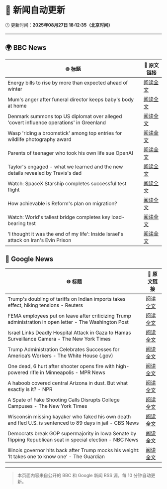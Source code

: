 # 🧠 新闻自动更新

🕒 更新时间：**2025年08月27日 18:12:35（北京时间）**

---

## 🌍 BBC News

| 🌐 标题 | 🔗 原文链接 |
|--------|-------------|
| Energy bills to rise by more than expected ahead of winter | [阅读全文](https://www.bbc.com/news/articles/c78zgz7j576o?at_medium=RSS&at_campaign=rss) |
| Mum's anger after funeral director keeps baby's body at home | [阅读全文](https://www.bbc.com/news/articles/c4gjr0ylenzo?at_medium=RSS&at_campaign=rss) |
| Denmark summons top US diplomat over alleged 'covert influence operations' in Greenland | [阅读全文](https://www.bbc.com/news/articles/c0j9l08902eo?at_medium=RSS&at_campaign=rss) |
| Wasp 'riding a broomstick' among top entries for wildlife photography award | [阅读全文](https://www.bbc.com/news/articles/c70r7plrdndo?at_medium=RSS&at_campaign=rss) |
| Parents of teenager who took his own life sue OpenAI | [阅读全文](https://www.bbc.com/news/articles/cgerwp7rdlvo?at_medium=RSS&at_campaign=rss) |
| Taylor's engaged - what we learned and the new details revealed by Travis's dad | [阅读全文](https://www.bbc.com/news/articles/c4gzdpk3xwjo?at_medium=RSS&at_campaign=rss) |
| Watch: SpaceX Starship completes successful test flight | [阅读全文](https://www.bbc.com/news/videos/cd0dxg4kxg1o?at_medium=RSS&at_campaign=rss) |
| How achievable is Reform's plan on migration? | [阅读全文](https://www.bbc.com/news/articles/cx29l0wqlgeo?at_medium=RSS&at_campaign=rss) |
| Watch: World's tallest bridge completes key load-bearing test | [阅读全文](https://www.bbc.com/news/videos/c5y3rrvl3r2o?at_medium=RSS&at_campaign=rss) |
| 'I thought it was the end of my life': Inside Israel's attack on Iran's Evin Prison | [阅读全文](https://www.bbc.com/news/articles/czd0e23j9q8o?at_medium=RSS&at_campaign=rss) |

## 📰 Google News

| 🌐 标题 | 🔗 原文链接 |
|--------|-------------|
| Trump's doubling of tariffs on Indian imports takes effect, hiking tensions - Reuters | [阅读全文](https://news.google.com/rss/articles/CBMitgFBVV95cUxOeVpvMkc0dHYtY1ZSZzBZd1NwSXNFQ1VfbGJHeURVenZBOGhQZkVxU0tFREZVQlZ4NXA2TnhNVF8xZU1GMTJmOXN6RDBOaVpPRjZ4NHhhX3BNM25nVWktTkl3U2YzUl9DUzdXWld5TnBJRWQ0Vk9PZ0IwdTRpZ2tEQ0xvd0VKMnI1UWhsOTl6SzJBUHFCcmdzSmdKS2Q0Tk9CWnAzWXlFdnVPZzc1T3dkQzlnQWUtZw?oc=5) |
| FEMA employees put on leave after criticizing Trump administration in open letter - The Washington Post | [阅读全文](https://news.google.com/rss/articles/CBMisAFBVV95cUxPbXRObUxKSFFyS3F0ZnRvVGxHWXhqcG5mdkFLOTl3VnIzbWk2bmtHLW8wdll1Ny1CWTlyZHU4ZENBNW1fNEpvQmd0UlZ5WnNqZnR0MDU0WDFJZE1uTlBhN1hJLWVMUjVubUIydE8xWnMyV0xfREV1bXBqcUgybl9wWm5TbFVjSVloUllmRWNaR3c1bUlLcVdubDA0azNyTUFiRHF3X2kyclJjTDVfaHBFOA?oc=5) |
| Israel Links Deadly Hospital Attack in Gaza to Hamas Surveillance Camera - The New York Times | [阅读全文](https://news.google.com/rss/articles/CBMingFBVV95cUxNVFpGd0VoT3Nsd1BVMkpFYlhINjF3XzNMM1B2eUhnNzBUcGdGRTRLLU8xS3JSN09hQWJMOU9RaUoyNHJUNGlJc3VIdmR2NXhBb3Fsa3JHcERYb1ZQVVhQN2NJQlhiSkk1VXUxUFl1QXhZYnlzMldjSm9CQmkzQWEtVDNXM294UWpENC10dkxpWVBoQnBzc2UtcHotRGFGdw?oc=5) |
| Trump Administration Celebrates Successes for America’s Workers - The White House (.gov) | [阅读全文](https://news.google.com/rss/articles/CBMiqwFBVV95cUxNUmdMM2h6NXhWSlNMRUhpaTIya3YySkFyOFo4RGRkZWtzWmEzS0xadmlXaHprdUIxRzRjTlpqTTZGVmhMalBGWmttN2dHRXh0UHB5eTZ1SmNYNkdZa0tTSERTY3pzcWctc2VRc0s4alV2d0EyaExtSXFLajNSRVA1WnNTdmdVYnYtM0lVVjVLWGJybGJlZ09mQ2xyOWlfZ2pBaWhKdkRiRFJhcUE?oc=5) |
| One dead, 6 hurt after shooter opens fire with high-powered rifle in Minneapolis - MPR News | [阅读全文](https://news.google.com/rss/articles/CBMihgFBVV95cUxPZVkxeUowSk1KendaaTBNVkRQM082QlBaa0p6TmdwMG9lVXpXclRYNG9vc3lpSzhuMTFwTl82amMtMFY1MERqX2VkVUlHVDcxd19lWFJEWmF0LVVST1hhaTJXY3BSc3c2XzhTMzh4ZkVxN01YUUpnaTMtX3VDUW9wcHNUSkVXQQ?oc=5) |
| A haboob covered central Arizona in dust. But what exactly is it? - NPR | [阅读全文](https://news.google.com/rss/articles/CBMigwFBVV95cUxPZDlIQUNnbm5QLXpDaFIxQ3RtZW1JRGY0MU9OLXBIVk9sWGg1SUY2ckUwanpyU2l3ZzdocWU1MzRxd2dBd1BrR0N5Y2l4Zy1ubXJmSGVSdThoV3laY2cyQ0Jwb2YzejROUklnTnp0WWlDdEJLN2YzaFRSRldLMkhxbTlfVQ?oc=5) |
| A Spate of Fake Shooting Calls Disrupts College Campuses - The New York Times | [阅读全文](https://news.google.com/rss/articles/CBMifEFVX3lxTFBMYkFTQmJpNm8xT0JiMk43VkhBY2NDbFAxWFFKcWlBLUtZSGtzdGV0TEJBdkg3N1RnVkE0UnZFejlrVTlleFlkaU8xNW5JMXI4X1pDaC1oYV94WnZ6SFpqdVBYeWZEMWUweGFIMS04OXUyaHpYU0E3N0FtWVg?oc=5) |
| Wisconsin missing kayaker who faked his own death and fled U.S. is sentenced to 89 days in jail - CBS News | [阅读全文](https://news.google.com/rss/articles/CBMihwFBVV95cUxPOGxvdVhKTzVONEFLVklQXzJieHh3V2xvbHA1Rl9vZWlMS2ZZaVF0MTR2OGVaUzhmMmRXcHVKZ0pBZXhHOVZLTERTLWhyaTdPbnBVT0hTc3lhWUU0a0FOdHA4VGc3d3d4bXFuaFY4MVRWNURpQ003amI1VnB3a3F5d21rak02QW_SAYwBQVVfeXFMUEtqWWFIdllvV045VFUzUWtsdE9ScFJ2aTg0dVVfaWJjN2NYOE16UHZycjAyckx4N3owdHBSVmlmbTF5bTJzOUtkOURqaW1WS1duWFROVUVfdE9VbFRlT0pDWVN1cGZNZ0tOaXVMZEVma251MVhYRXJRMUgtMGx6VC13eVFoY1J3Umw3QlU?oc=5) |
| Democrats break GOP supermajority in Iowa Senate by flipping Republican seat in special election - NBC News | [阅读全文](https://news.google.com/rss/articles/CBMisgFBVV95cUxPRU1CUWZfakJGS2tQNzFwVXdQbWtpRTJXcUtPN2d3VDlTUFdhLTEzcFkwX0lYVXk4RG9lMmpGWlpHaUxXWkl5Y2Z3NUo2YS0wZFhxYWRqR0tVcDYtZEpFd2ZseVBuSTk1SmotUUNQRW9aS1VKNVk5ZlM5eWU5Vy1NdDlxVGMzdTB3NXN3WUNidDJ1aXNIdGxseWtTemZWZC1hcDliT2o3ZUE5LVJkaVpvMkN30gFWQVVfeXFMTjV1RUdIVUllVWpNaGc4OW95Y3ZOdG5Za0V2clhVdVNNNE9qamV3alA3akxRX1prRVlKUnlUVUYtekFITEJ2VTBsME9vQktQOUhrckJUZmc?oc=5) |
| Illinois governor hits back after Trump mocks his weight: ‘It takes one to know one’ - The Guardian | [阅读全文](https://news.google.com/rss/articles/CBMijgFBVV95cUxQNF9sYzIzZWh6UjR2SEk0alpMS2paVE9ZSGlMZlYtUnp3UlM5aHF6V295Z3diazhSNkgzNFVMZUxsV1RFYUxRX1JxNTdqd0Jxc1dOREtkMDloVzVWTzQyY21RbjNQNWRZUERTNGhUeHJfUUZPalU0UnFTQTdiY19mSk9OWnk0ejNEbVJwaVFR?oc=5) |

---
> 本页面内容来自公开的 BBC 和 Google 新闻 RSS 源，每 10 分钟自动更新。